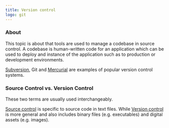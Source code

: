 ```yaml
---
title: Version control
logo: git
---
```


### About

This topic is about that tools are used to manage a codebase in source control. A codebase is human-written code for an application which can be used to deploy and instance of the application such as to production or development environments.

[Subversion](https://en.m.wikipedia.org/wiki/Subversion_(software)), Git and [Mercurial](https://en.m.wikipedia.org/wiki/Mercurial) are examples of popular version control systems.

### Source Control vs. Version Control

These two terms are usually used interchangeably.

[Source control](https://en.m.wikipedia.org/wiki/Source_control) is specific to source code in text files. While [Version control](https://en.m.wikipedia.org/wiki/Version_control) is more general and also includes binary files (e.g. executables) and digital assets (e.g. images).
